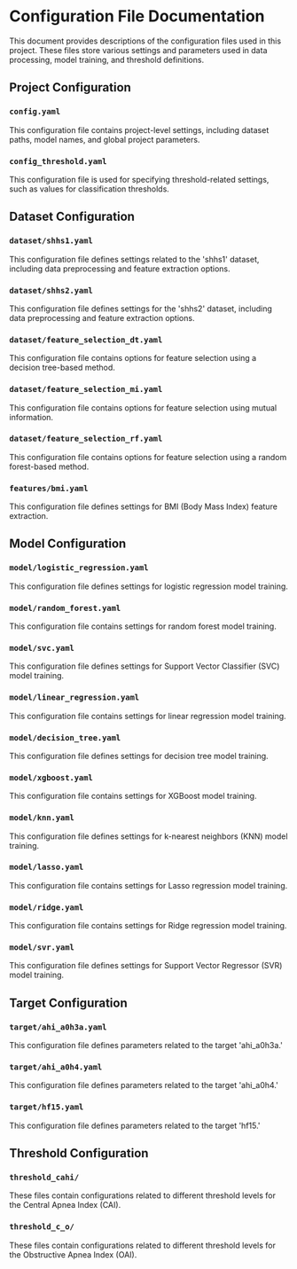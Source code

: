 # Configuration File Documentation

This document provides descriptions of the configuration files used in this project. These files store various settings and parameters used in data processing, model training, and threshold definitions.

## Project Configuration

### `config.yaml`

This configuration file contains project-level settings, including dataset paths, model names, and global project parameters.

### `config_threshold.yaml`

This configuration file is used for specifying threshold-related settings, such as values for classification thresholds.

## Dataset Configuration

### `dataset/shhs1.yaml`

This configuration file defines settings related to the 'shhs1' dataset, including data preprocessing and feature extraction options.

### `dataset/shhs2.yaml`

This configuration file defines settings for the 'shhs2' dataset, including data preprocessing and feature extraction options.

### `dataset/feature_selection_dt.yaml`

This configuration file contains options for feature selection using a decision tree-based method.

### `dataset/feature_selection_mi.yaml`

This configuration file contains options for feature selection using mutual information.

### `dataset/feature_selection_rf.yaml`

This configuration file contains options for feature selection using a random forest-based method.

### `features/bmi.yaml`

This configuration file defines settings for BMI (Body Mass Index) feature extraction.

## Model Configuration

### `model/logistic_regression.yaml`

This configuration file defines settings for logistic regression model training.

### `model/random_forest.yaml`

This configuration file contains settings for random forest model training.

### `model/svc.yaml`

This configuration file defines settings for Support Vector Classifier (SVC) model training.

### `model/linear_regression.yaml`

This configuration file contains settings for linear regression model training.

### `model/decision_tree.yaml`

This configuration file defines settings for decision tree model training.

### `model/xgboost.yaml`

This configuration file contains settings for XGBoost model training.

### `model/knn.yaml`

This configuration file defines settings for k-nearest neighbors (KNN) model training.

### `model/lasso.yaml`

This configuration file contains settings for Lasso regression model training.

### `model/ridge.yaml`

This configuration file contains settings for Ridge regression model training.

### `model/svr.yaml`

This configuration file defines settings for Support Vector Regressor (SVR) model training.

## Target Configuration

### `target/ahi_a0h3a.yaml`

This configuration file defines parameters related to the target 'ahi_a0h3a.'

### `target/ahi_a0h4.yaml`

This configuration file defines parameters related to the target 'ahi_a0h4.'

### `target/hf15.yaml`

This configuration file defines parameters related to the target 'hf15.'

## Threshold Configuration

### `threshold_cahi/`

These files contain configurations related to different threshold levels for the Central Apnea Index (CAI).

### `threshold_c_o/`

These files contain configurations related to different threshold levels for the Obstructive Apnea Index (OAI).